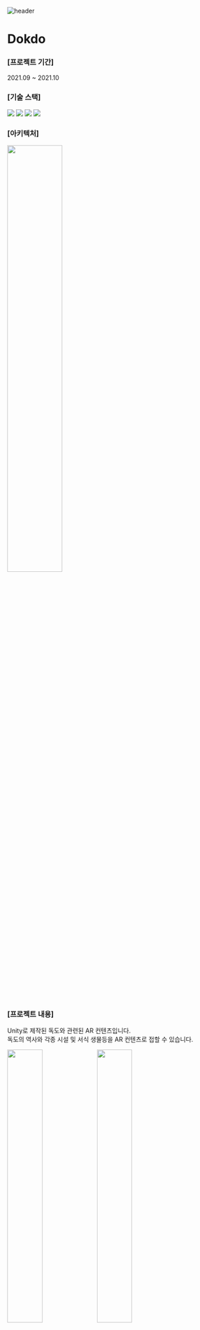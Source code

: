 ![header](https://capsule-render.vercel.app/api?type=waving&color=auto&height=200&section=header&text=Dokdo&fontSize=60)

# Dokdo

### [프로젝트 기간]
2021.09 ~ 2021.10

### [기술 스택]
<img src="https://img.shields.io/badge/Unity-000000?style=flat-square&logo=Unity&logoColor=white"/>  <img src="https://img.shields.io/badge/C Sharp-239120?style=flat-square&logo=C Sharp&logoColor=white"/>  <img src="https://img.shields.io/badge/MAXSTAR-00A98F?style=flat-square&logo=Monzo&logoColor=white"/>  <img src="https://img.shields.io/badge/Synology-B5B5B6?style=flat-square&logo=Synology&logoColor=white"/>

### [아키텍처]
<img width="50%" src="https://user-images.githubusercontent.com/90584581/197397820-c6b128d9-de9e-412f-90b1-48e5a4f3518d.png"/>

### [프로젝트 내용]
Unity로 제작된 독도와 관련된 AR 컨텐츠입니다.\
독도의 역사와 각종 시설 및 서식 생물등을 AR 컨텐츠로 접할 수 있습니다.

<img width="40%" src="https://user-images.githubusercontent.com/90584581/196893974-9d50e54d-d57d-445e-9de4-a610a01a3765.jpg"/>  <img width="40%" src="https://user-images.githubusercontent.com/90584581/196894339-be235f44-e507-4408-b5b9-2b7a5b64daff.jpg"/>
<img width="40%" src="https://user-images.githubusercontent.com/90584581/196894342-ec718db8-78e6-480b-a509-1b15faa6f47a.jpg"/>  <img width="40%" src="https://user-images.githubusercontent.com/90584581/196894325-63905dd4-5658-4a58-8704-8a2fcf3e5537.jpg"/>

### [프로젝트 투입 인원]
개발자 1, 디자이너 2

### [나의 역할]
- UI 배치
- UI 인터렉션 디테일 추가
- AR 컨텐츠 제작
- 프로젝트 QA

![Footer](https://capsule-render.vercel.app/api?type=waving&color=auto&height=200&section=footer)
